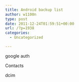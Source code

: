 ```yaml
---
title: Android backup list
author: w1100n
type: post
date: 2011-12-24T01:59:51+00:00
url: /?p=1938
categories:
  - Uncategorized

---
```

google auth
  
Contacts
  
dcim